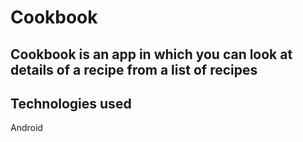 # Cookbook

## Cookbook is an app in which you can look at details of a recipe from a list of recipes

## Technologies used
  Android
